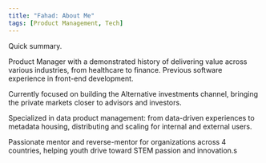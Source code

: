 ```yaml
---
title: "Fahad: About Me"
tags: [Product Management, Tech]
---
```

Quick summary.
<!--more-->

Product Manager with a demonstrated history of delivering value across various industries, from healthcare to finance. Previous software experience in front-end development. 

Currently focused on building the Alternative investments channel, bringing the private markets closer to advisors and investors.

Specialized in data product management: from data-driven experiences to metadata housing, distributing and scaling for internal and external users.

Passionate mentor and reverse-mentor for organizations across 4 countries, helping youth drive toward STEM passion and innovation.s